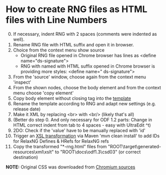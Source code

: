 # How to create RNG files as HTML files with Line Numbers

0. If necessary, indent RNG with 2 spaces (comments were indented as well).
1. Rename RNG file with HTML suffix and open it in browser.
2. Choice from the context menu show source
    * Original RNG file opened in Chrome browser has lines as
        <tr>
            <td class="line-number" value="61"></td>
            <td class="line-content">&lt;define name="ds-signature"&gt;</td>
        </tr>
    * RNG with named with HTML suffix opened in Chrome browser is providing more styles:
        <tr>
            <td class="line-number" value="61"></td>
            <td class="line-content">
            <span class="html-tag">&lt;define
                <span class="html-attribute-name">name</span>="
                <span class="html-attribute-value">ds-signature</span>"&gt;</span>
            </td>
        </tr>
3. From the 'source' window, choose again from the context menu 'inspect'
4. From the shown nodes, choose the body element and from the context menu choose 'copy element'
5. Copy body element without closing tag into the [template](template.html)
6. Rename the template according to RNG and adapt new settings (e.g. release date)
7. Make it XML by replacing &lt;br&gt; with &lt;br/&gt; (likely that's all)
8. (Better do step 0. And only necessary for ODF 1.2 parts: Change in HTML correct indent from tab to 4 spaces - easy with UltraEdit ^t)
9. 2DO: Check if the 'value' have to be manually replaced with 'id'
10. Trigger an [XSL transformation](addRefs4rng-html.xsl) via Maven 'mvn clean install' to add IDs for RelaxNG Defines & HRefs for RelaxNG refs
11. Copy the transformed "*-rng.html" files
    from "ROOT\target\generated-resources\xml\xslt"
    to   "ROOT\docs\odf1.3\csd03" (or correct destination)

**NOTE:**
Original CSS was downloaded from [Chromium sources](https://chromium.googlesource.com/chromium/blink/+/72fef91ac1ef679207f51def8133b336a6f6588f/Source/core/css/view-source.css?autodive=0%2F%2F%2F)